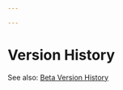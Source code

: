```yaml
---

---
```


<script setup>
import { data } from './changelog.data.ts'
</script>

# Version History

See also: [Beta Version History](/changelog-beta)

<span v-html="data.html"></span>
